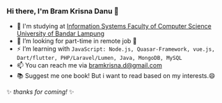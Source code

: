 ### Hi there, I'm Bram Krisna Danu 👋

- 🏫 I'm studying at [Information Systems Faculty of Computer Science](http://fik.ubl.ac.id) [University of Bandar Lampung](https://ubl.ac.id)
- 🔭 I’m looking for part-time in remote job 🏢
- ⚡ I’m learning with `JavaScript: Node.js, Quasar-Framework, vue.js, Dart/flutter, PHP/Laravel/Lumen, Java, MongoDB, MySQL`
- 📫 You can reach me via bramkrisna.d@gmail.com
- 📚 Suggest me one book! But i want to read based on my interests.😄


✨ _thanks for coming!_ ✨

<!--
I'm **0neCigarettes/0neCigarettes** is a ✨ _special_ ✨ repository because its `README.md` (this file) appears on your GitHub profile.

Here are some ideas to get you started:

- 🔭 I’m currently working on ...
- 🤔 I’m looking for job with part-time
- 👯 I’m looking to collaborate on ...
- 💬 Ask me about ...
- 📫 How to reach me: ...
- 😄 Pronouns: ...
- ⚡ Fun fact: ...
--!>
